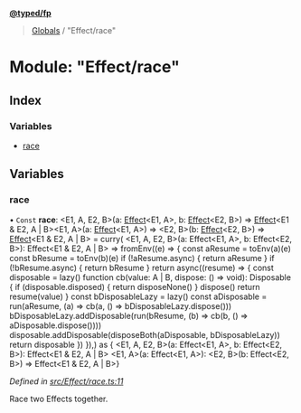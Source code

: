**[@typed/fp](../README.md)**

> [Globals](../globals.md) / "Effect/race"

# Module: "Effect/race"

## Index

### Variables

* [race](_effect_race_.md#race)

## Variables

### race

• `Const` **race**: \<E1, A, E2, B>(a: [Effect](_effect_effect_.effect.md)\<E1, A>, b: [Effect](_effect_effect_.effect.md)\<E2, B>) => [Effect](_effect_effect_.effect.md)\<E1 & E2, A \| B>\<E1, A>(a: [Effect](_effect_effect_.effect.md)\<E1, A>) => \<E2, B>(b: [Effect](_effect_effect_.effect.md)\<E2, B>) => [Effect](_effect_effect_.effect.md)\<E1 & E2, A \| B> = curry( \<E1, A, E2, B>(a: Effect\<E1, A>, b: Effect\<E2, B>): Effect\<E1 & E2, A \| B> => fromEnv((e) => { const aResume = toEnv(a)(e) const bResume = toEnv(b)(e) if (!aResume.async) { return aResume } if (!bResume.async) { return bResume } return async((resume) => { const disposable = lazy() function cb(value: A \| B, dispose: () => void): Disposable { if (disposable.disposed) { return disposeNone() } dispose() return resume(value) } const bDisposableLazy = lazy() const aDisposable = run(aResume, (a) => cb(a, () => bDisposableLazy.dispose())) bDisposableLazy.addDisposable(run(bResume, (b) => cb(b, () => aDisposable.dispose()))) disposable.addDisposable(disposeBoth(aDisposable, bDisposableLazy)) return disposable }) }),) as { \<E1, A, E2, B>(a: Effect\<E1, A>, b: Effect\<E2, B>): Effect\<E1 & E2, A \| B> \<E1, A>(a: Effect\<E1, A>): \<E2, B>(b: Effect\<E2, B>) => Effect\<E1 & E2, A \| B>}

*Defined in [src/Effect/race.ts:11](https://github.com/TylorS/typed-fp/blob/559f273/src/Effect/race.ts#L11)*

Race two Effects together.
